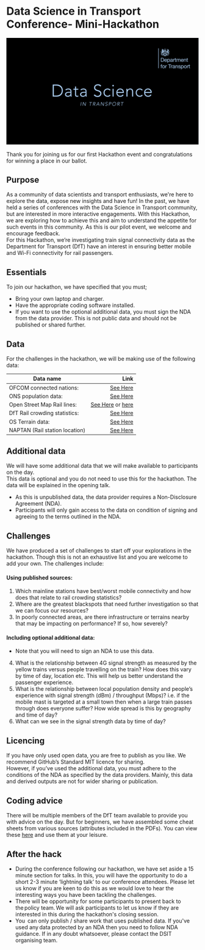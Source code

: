 # Data Science in Transport Conference- Mini-Hackathon

![alt-text](https://github.com/departmentfortransport/ADD-DSiT-Hackathon-Jan-2020/blob/master/Data%20Science%20in%20Transport%20logo.png "DSiT Logo")

Thank you for joining us for our first Hackathon event and congratulations for winning a place in our ballot.  
 
## Purpose 
As a community of data scientists and transport enthusiasts, we're here to explore the data, expose new insights and have fun! 
In the past, we have held a series of conferences with the Data Science in Transport community, but are interested in more interactive engagements. With this Hackathon, we are exploring how to achieve this and aim to understand the appetite for such events in this community. As this is our pilot event, we welcome and encourage feedback.  
For this Hackathon, we’re investigating train signal connectivity data as the Department for Transport (DfT) have an interest in ensuring better mobile and Wi-Fi connectivity for rail passengers. 

   
## Essentials 
To join our hackathon, we have specified that you must; 
- Bring your own laptop and charger.
- Have the appropriate coding software installed.
- If you want to use the optional additional data, you must sign the NDA from the data provider. This is not public data and should not be published or shared further. 
 
 
## Data 
For the challenges in the hackathon, we will be making use of the following data:

|Data name| Link|
|---------|-----:|
|OFCOM connected nations:| [See Here](https://www.ofcom.org.uk/research-and-data/multi-sector-research/infrastructure-research/connected-nations-2019/data-downloads)|
|ONS population data:| [See Here](https://www.ons.gov.uk/peoplepopulationandcommunity/populationandmigration)|
|Open Street Map Rail lines:| [See Here](https://www.dropbox.com/s/9wh8b8jp88yb6gy/OSM_rail_lines_GB.geojson?dl=0) or [here](https://www.dropbox.com/s/ugxe5dseyxuwwjg/OSM_RailLines.shp?dl=0)|
|DfT Rail crowding statistics:| [See Here](https://www.gov.uk/government/statistics/rail-passenger-numbers-and-crowding-on-weekdays-in-major-cities-in-england-and-wales-2018)|
|OS Terrain data:| [See Here](https://www.ordnancesurvey.co.uk/business-government/products/terrain-50)|
|NAPTAN (Rail station location)|[See Here](https://data.gov.uk/dataset/ff93ffc1-6656-47d8-9155-85ea0b8f2251/national-public-transport-access-nodes-naptan)|
 
## Additional data 
We will have some additional data that we will make available to participants on the day.  
This data is optional and you do not need to use this for the hackathon. The data will be explained in the opening talk.  
- As this is unpublished data, the data provider requires a Non-Disclosure Agreement (NDA).  
- Participants will only gain access to the data on condition of signing and agreeing to the terms outlined in the NDA. 

 
## Challenges 
We have produced a set of challenges to start off your explorations in the hackathon. Though this is not an exhaustive list and you are welcome to add your own. The challenges include: 

#### Using published sources: 
1. Which mainline stations have best/worst mobile connectivity and how does that relate to rail crowding statistics? 
2. Where are the greatest blackspots that need further investigation so that we can focus our resources? 
3. In poorly connected areas, are there infrastructure or terrains nearby that may be impacting on performance? If so, how severely? 
 
#### Including optional additional data: 
- Note that you will need to sign an NDA to use this data. 
4. What is the relationship between 4G signal strength as measured by the yellow trains versus people travelling on the train? How does this vary by time of day, location etc. This will help us better understand the passenger experience. 
5. What is the relationship between local population density and people’s experience with signal strength (dBm) / throughput (Mbps)? i.e. if the mobile mast is targeted at a small town then when a large train passes through does everyone suffer? How wide spread is this by geography and time of day? 
6. What can we see in the signal strength data by time of day? 
 


## Licencing 
If you have only used open data, you are free to publish as you like. We recommend GitHub’s Standard MIT licence for sharing.  
However, if you’ve used the additional data, you must adhere to the conditions of the NDA as specified by the data providers. Mainly, this data and derived outputs are not for wider sharing or publication. 


## Coding advice 
There will be multiple members of the DfT team available to provide you with advice on the day. But for beginners, we have assembled some cheat sheets from various sources (attributes included in the PDFs). You can view these [here](https://www.dropbox.com/sh/h7vfwdcxcg59eae/AABXu7SSIZ2SoXCba5-TWu0Pa?dl=0) and use them at your leisure. 


## After the hack 
- During the conference following our hackathon, we have set aside a 15 minute section for talks. In this, you will have the opportunity to do a short 2-3 minute ‘lightning talk’ to our conference attendees. 
Please let us know if you are keen to do this as we would love to hear the interesting ways you have been tackling the challenges.  
- There will be opportunity for some participants to present back to the policy team. We will ask participants to let us know if they are interested in this during the hackathon's closing session. 
- You  can only publish / share work that uses published data. If you've used any data protected by an NDA then you need to follow NDA guidance. If in any doubt whatsoever, please contact the DSIT organising team. 
